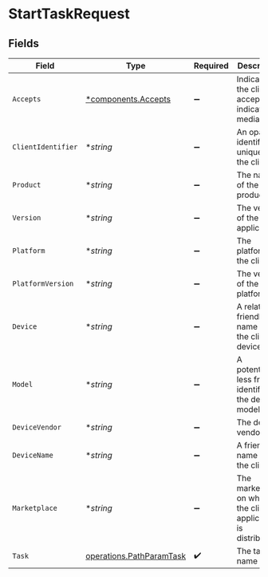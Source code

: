 # StartTaskRequest


## Fields

| Field                                                                | Type                                                                 | Required                                                             | Description                                                          | Example                                                              |
| -------------------------------------------------------------------- | -------------------------------------------------------------------- | -------------------------------------------------------------------- | -------------------------------------------------------------------- | -------------------------------------------------------------------- |
| `Accepts`                                                            | [*components.Accepts](../../models/components/accepts.md)            | :heavy_minus_sign:                                                   | Indicates the client accepts the indicated media types               |                                                                      |
| `ClientIdentifier`                                                   | **string*                                                            | :heavy_minus_sign:                                                   | An opaque identifier unique to the client                            | abc123                                                               |
| `Product`                                                            | **string*                                                            | :heavy_minus_sign:                                                   | The name of the client product                                       | Plex for Roku                                                        |
| `Version`                                                            | **string*                                                            | :heavy_minus_sign:                                                   | The version of the client application                                | 2.4.1                                                                |
| `Platform`                                                           | **string*                                                            | :heavy_minus_sign:                                                   | The platform of the client                                           | Roku                                                                 |
| `PlatformVersion`                                                    | **string*                                                            | :heavy_minus_sign:                                                   | The version of the platform                                          | 4.3 build 1057                                                       |
| `Device`                                                             | **string*                                                            | :heavy_minus_sign:                                                   | A relatively friendly name for the client device                     | Roku 3                                                               |
| `Model`                                                              | **string*                                                            | :heavy_minus_sign:                                                   | A potentially less friendly identifier for the device model          | 4200X                                                                |
| `DeviceVendor`                                                       | **string*                                                            | :heavy_minus_sign:                                                   | The device vendor                                                    | Roku                                                                 |
| `DeviceName`                                                         | **string*                                                            | :heavy_minus_sign:                                                   | A friendly name for the client                                       | Living Room TV                                                       |
| `Marketplace`                                                        | **string*                                                            | :heavy_minus_sign:                                                   | The marketplace on which the client application is distributed       | googlePlay                                                           |
| `Task`                                                               | [operations.PathParamTask](../../models/operations/pathparamtask.md) | :heavy_check_mark:                                                   | The task name                                                        |                                                                      |